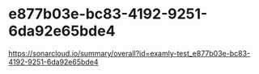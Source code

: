 # e877b03e-bc83-4192-9251-6da92e65bde4
https://sonarcloud.io/summary/overall?id=examly-test_e877b03e-bc83-4192-9251-6da92e65bde4

